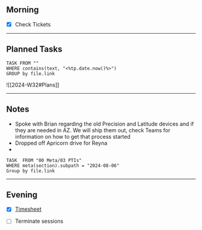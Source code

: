## Morning
- [x] Check Tickets

---
## Planned Tasks
~~~dataview
TASK FROM ""
WHERE contains(text, "<%tp.date.now()%>")
GROUP by file.link
~~~
![[2024-W32#Plans]]

---
## Notes
- Spoke with Brian regarding the old Precision and Latitude devices and if they are needed in AZ. We will ship them out, check Teams for information on how to get that process started
- Dropped off Apricorn drive for Reyna 
- 

~~~dataview
TASK  FROM "00 Meta/03 PTIs"
WHERE meta(section).subpath = "2024-08-06"
Group by file.link
~~~
---
## Evening
- [x] [Timesheet]()
- [ ] Terminate sessions



